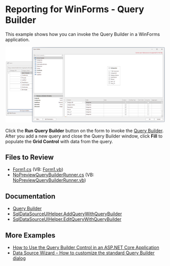 # Reporting for WinForms - Query Builder

This example shows how you can invoke the Query Builder in a WinForms application. 

![Query Builder in a WinForms application](Images/screenshot.png)

Click the **Run Query Builder** button on the form to invoke the [Query Builder](https://docs.devexpress.com/WindowsForms/119019/common-features/data-source-wizard/query-builder). After you add a new query and close the Query Builder window, click **Fill** to populate the **Grid Control** with data from the query.

## Files to Review

* [Form1.cs](./CS/Form1.cs) (VB: [Form1.vb](./VB/Form1.vb))
* [NoPreviewQueryBuilderRunner.cs](./CS/NoPreviewQueryBuilderRunner.cs) (VB: [NoPreviewQueryBuilderRunner.vb](./VB/NoPreviewQueryBuilderRunner.vb))

## Documentation

- [Query Builder](https://docs.devexpress.com/WindowsForms/119019/common-features/data-source-wizard/query-builder)
- [SqlDataSourceUIHelper.AddQueryWithQueryBuilder](https://docs.devexpress.com/WindowsForms/DevExpress.DataAccess.UI.Sql.SqlDataSourceUIHelper.AddQueryWithQueryBuilder.overloads)
- [SqlDataSourceUIHelper.EditQueryWithQueryBuilder](https://docs.devexpress.com/WindowsForms/DevExpress.DataAccess.UI.Sql.SqlDataSourceUIHelper.EditQueryWithQueryBuilder.overloads)

## More Examples

- [How to Use the Query Builder Control in an ASP.NET Core Application](https://github.com/DevExpress-Examples/How-To-Use-Query-Builder-In-Asp-Net-Core)
- [Data Source Wizard – How to customize the standard Query Builder dialog](https://github.com/DevExpress-Examples/Reporting_data-source-wizard-how-to-customize-the-standard-query-builder-dialog-t333785)



